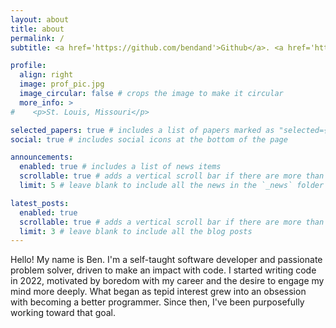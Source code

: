 ```yaml
---
layout: about
title: about
permalink: /
subtitle: <a href='https://github.com/bendand'>Github</a>. <a href='https://www.linkedin.com/in/bendavidanderson/'>LinkedIn</a> <a href="mailto:bendanderson13@gmail.com">Send me an email</a>

profile:
  align: right
  image: prof_pic.jpg
  image_circular: false # crops the image to make it circular
  more_info: >
#    <p>St. Louis, Missouri</p>

selected_papers: true # includes a list of papers marked as "selected={true}"
social: true # includes social icons at the bottom of the page

announcements:
  enabled: true # includes a list of news items
  scrollable: true # adds a vertical scroll bar if there are more than 3 news items
  limit: 5 # leave blank to include all the news in the `_news` folder

latest_posts:
  enabled: true
  scrollable: true # adds a vertical scroll bar if there are more than 3 new posts items
  limit: 3 # leave blank to include all the blog posts
---
```


Hello! My name is Ben. I'm a self-taught software developer and passionate problem solver, driven to make an impact with code. I started writing code in 2022, motivated by boredom with my career and the desire to engage my mind more deeply. What began as tepid interest grew into an obsession with becoming a better programmer. Since then, I've been purposefully working toward that goal.      

[//]: # (Put your address / P.O. box / other info right below your picture. You can also disable any of these elements by editing `profile` property of the YAML header of your `_pages/about.md`. Edit `_bibliography/papers.bib` and Jekyll will render your [publications page]&#40;/al-folio/publications/&#41; automatically.)

[//]: # (Link to your social media connections, too. This theme is set up to use [Font Awesome icons]&#40;https://fontawesome.com/&#41; and [Academicons]&#40;https://jpswalsh.github.io/academicons/&#41;, like the ones below. Add your Facebook, Twitter, LinkedIn, Google Scholar, or just disable all of them.)
